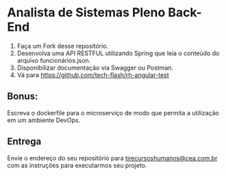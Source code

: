 # Analista de Sistemas Pleno Back-End

1)	Faça um Fork desse repositório.
2)	Desenvolva uma API RESTFUL utilizando Spring que leia o conteúdo do arquivo funcionários.json.
3)	Disponibilizar documentação via Swagger ou Postman.
4)	Vá para https://github.com/tech-flash/rh-angular-test
## Bonus:
Escreva o dockerfile para o microserviço de modo que permita a utilização em um ambiente DevOps.
## Entrega
Envie o endereço do seu repositório para tirecursoshumanos@cea.com.br com as instruções para executarmos seu projeto.
